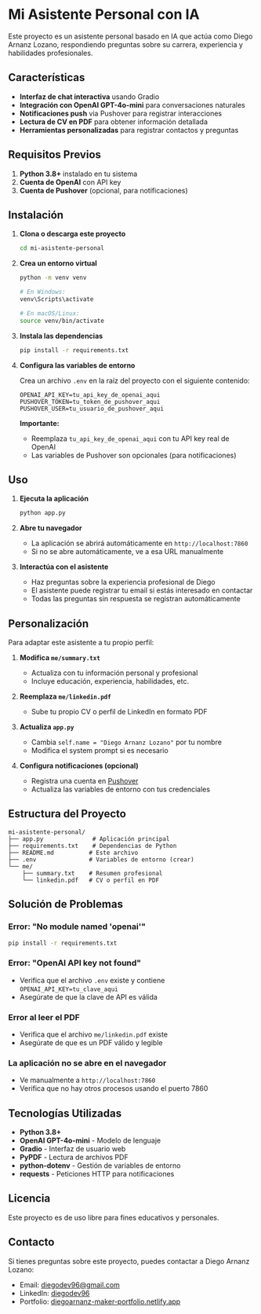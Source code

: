 # Mi Asistente Personal con IA

Este proyecto es un asistente personal basado en IA que actúa como Diego Arnanz Lozano, respondiendo preguntas sobre su carrera, experiencia y habilidades profesionales.

## Características

- **Interfaz de chat interactiva** usando Gradio
- **Integración con OpenAI GPT-4o-mini** para conversaciones naturales
- **Notificaciones push** via Pushover para registrar interacciones
- **Lectura de CV en PDF** para obtener información detallada
- **Herramientas personalizadas** para registrar contactos y preguntas

## Requisitos Previos

1. **Python 3.8+** instalado en tu sistema
2. **Cuenta de OpenAI** con API key
3. **Cuenta de Pushover** (opcional, para notificaciones)

## Instalación

1. **Clona o descarga este proyecto**
   ```bash
   cd mi-asistente-personal
   ```

2. **Crea un entorno virtual**
   ```bash
   python -m venv venv
   
   # En Windows:
   venv\Scripts\activate
   
   # En macOS/Linux:
   source venv/bin/activate
   ```

3. **Instala las dependencias**
   ```bash
   pip install -r requirements.txt
   ```

4. **Configura las variables de entorno**
   
   Crea un archivo `.env` en la raíz del proyecto con el siguiente contenido:
   ```
   OPENAI_API_KEY=tu_api_key_de_openai_aqui
   PUSHOVER_TOKEN=tu_token_de_pushover_aqui
   PUSHOVER_USER=tu_usuario_de_pushover_aqui
   ```

   **Importante:** 
   - Reemplaza `tu_api_key_de_openai_aqui` con tu API key real de OpenAI
   - Las variables de Pushover son opcionales (para notificaciones)

## Uso

1. **Ejecuta la aplicación**
   ```bash
   python app.py
   ```

2. **Abre tu navegador**
   - La aplicación se abrirá automáticamente en `http://localhost:7860`
   - Si no se abre automáticamente, ve a esa URL manualmente

3. **Interactúa con el asistente**
   - Haz preguntas sobre la experiencia profesional de Diego
   - El asistente puede registrar tu email si estás interesado en contactar
   - Todas las preguntas sin respuesta se registran automáticamente

## Personalización

Para adaptar este asistente a tu propio perfil:

1. **Modifica `me/summary.txt`**
   - Actualiza con tu información personal y profesional
   - Incluye educación, experiencia, habilidades, etc.

2. **Reemplaza `me/linkedin.pdf`**
   - Sube tu propio CV o perfil de LinkedIn en formato PDF

3. **Actualiza `app.py`**
   - Cambia `self.name = "Diego Arnanz Lozano"` por tu nombre
   - Modifica el system prompt si es necesario

4. **Configura notificaciones (opcional)**
   - Registra una cuenta en [Pushover](https://pushover.net/)
   - Actualiza las variables de entorno con tus credenciales

## Estructura del Proyecto

```
mi-asistente-personal/
├── app.py              # Aplicación principal
├── requirements.txt    # Dependencias de Python
├── README.md          # Este archivo
├── .env               # Variables de entorno (crear)
└── me/
    ├── summary.txt    # Resumen profesional
    └── linkedin.pdf   # CV o perfil en PDF
```

## Solución de Problemas

### Error: "No module named 'openai'"
```bash
pip install -r requirements.txt
```

### Error: "OpenAI API key not found"
- Verifica que el archivo `.env` existe y contiene `OPENAI_API_KEY=tu_clave_aqui`
- Asegúrate de que la clave de API es válida

### Error al leer el PDF
- Verifica que el archivo `me/linkedin.pdf` existe
- Asegúrate de que es un PDF válido y legible

### La aplicación no se abre en el navegador
- Ve manualmente a `http://localhost:7860`
- Verifica que no hay otros procesos usando el puerto 7860

## Tecnologías Utilizadas

- **Python 3.8+**
- **OpenAI GPT-4o-mini** - Modelo de lenguaje
- **Gradio** - Interfaz de usuario web
- **PyPDF** - Lectura de archivos PDF
- **python-dotenv** - Gestión de variables de entorno
- **requests** - Peticiones HTTP para notificaciones

## Licencia

Este proyecto es de uso libre para fines educativos y personales.

## Contacto

Si tienes preguntas sobre este proyecto, puedes contactar a Diego Arnanz Lozano:
- Email: diegodev96@gmail.com
- LinkedIn: [diegodev96](https://www.linkedin.com/in/diegodev96)
- Portfolio: [diegoarnanz-maker-portfolio.netlify.app](https://diegoarnanz-maker-portfolio.netlify.app) 
